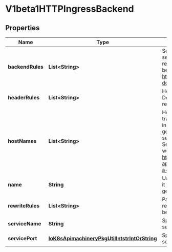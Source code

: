 
# V1beta1HTTPIngressBackend

## Properties
Name | Type | Description | Notes
------------ | ------------- | ------------- | -------------
**backendRules** | **List&lt;String&gt;** | Serialized HAProxy rules to apply on server backend including request, response or header rewrite. acls also can be used. https://cbonte.github.io/haproxy-dconv/1.7/configuration.html#1 |  [optional]
**headerRules** | **List&lt;String&gt;** | Header rules to modifies the header.  Deprecated: Use backendRule, will be removed. |  [optional]
**hostNames** | **List&lt;String&gt;** | Host names to forward traffic to. If empty traffic will be forwarded to all subsets instance. If set only matched hosts will get the traffic. This is an handy way to send traffic to Specific StatefulSet pod. IE. Setting [web-0] will send traffic to only web-0 host for this StatefulSet, https://kubernetes.io/docs/tasks/stateful-application/basic-stateful-set/#creating-a-statefulset |  [optional]
**name** | **String** | User can specify backend name for using it with custom acl Otherwise it will be generated |  [optional]
**rewriteRules** | **List&lt;String&gt;** | Path rewrite rules with haproxy formatted regex.  Deprecated: Use backendRule, will be removed. |  [optional]
**serviceName** | **String** | Specifies the name of the referenced service. |  [optional]
**servicePort** | [**IoK8sApimachineryPkgUtilIntstrIntOrString**](IoK8sApimachineryPkgUtilIntstrIntOrString.md) | Specifies the port of the referenced service. |  [optional]



